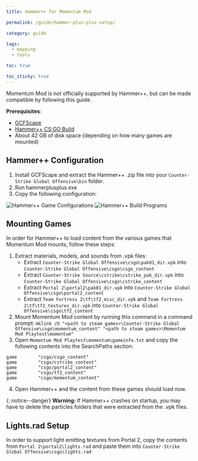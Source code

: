 ```yaml
---
title: Hammer++ for Momentum Mod

permalink: /guide/hammer-plus-plus-setup/

category: guide

tags:
  - mapping
  - tools

toc: true

toc_sticky: true
---
```

Momentum Mod is not officially supported by Hammer++, but can be made compatible by following this guide.

**Prerequisites**:
- [GCFScape](https://nemstools.github.io/pages/GCFScape-Download.html)
- [Hammer++ CS:GO Build](https://ficool2.github.io/HammerPlusPlus-Website/download.html)
- About 42 GB of disk space (depending on how many games are mounted)
 
## Hammer++ Configuration

1. Install GCFScape and extract the Hammer++ .zip file into your `Counter-Strike Global Offensive\bin` folder.
2. Run hammerplusplus.exe
3. Copy the following configuration:

![Hammer++ Game Configurations](/assets/images/hammer-plus-plus-setup/hammer_game_configurations.png)
![Hammer++ Build Programs](/assets/images/hammer-plus-plus-setup/hammer_build_programs.png)

## Mounting Games

In order for Hammer++ to load content from the various games that Momentum Mod mounts, follow these steps:

1. Extract materials, models, and sounds from .vpk files:
    - Extract `Counter-Strike Global Offensive\csgo\pak01_dir.vpk` into `Counter-Strike Global Offensive\csgo\csgo_content`
    - Extract `Counter-Strike Source\cstrike\cstrike_pak_dir.vpk` into `Counter-Strike Global Offensive\csgo\cstrike_content`
    - Extract `Portal 2\portal2\pak01_dir.vpk` into `Counter-Strike Global Offensive\csgo\portal2_content`
    - Extract `Team Fortress 2\tf\tf2_misc_dir.vpk` and `Team Fortress 2\tf\tf2_textures_dir.vpk` into `Counter-Strike Global Offensive\csgo\tf2_content`
2. Mount Momentum Mod content by running this command in a command prompt: `mklink /D "<path to steam games>\Counter-Strike Global Offensive\csgo\momentum_content" "<path to steam games>\Momentum Mod Playtest\momentum"`
3. Open `Momentum Mod Playtest\momentum\gameinfo.txt` and copy the following contents into the SearchPaths section:
```
game        "csgo/csgo_content"
game        "csgo/cstrike_content"
game        "csgo/portal2_content"
game        "csgo/tf2_content"
game        "csgo/momentum_content"
```
4. Open Hammer++ and the content from these games should load now.

{:.notice--danger}
**Warning:** If Hammer++ crashes on startup, you may have to delete the particles folders that were extracted from the .vpk files.

## Lights.rad Setup

In order to support light emitting textures from Portal 2, copy the contents from `Portal 2\portal2\lights.rad` and paste them into `Counter-Strike Global Offensive\csgo\lights.rad`
